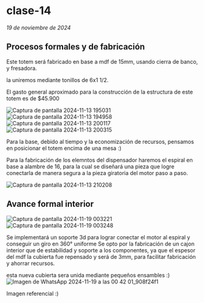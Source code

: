 # clase-14
*19 de noviembre de 2024*

## Procesos formales y de fabricación 

Este totem será fabricado en base a mdf de 15mm, usando cierra de banco, y fresadora.

la uniremos mediante tonillos de 6x1 1/2.

El gasto general aproximado para la construcción de la estructura de este totem es de $45.900

![Captura de pantalla 2024-11-13 195031](https://github.com/user-attachments/assets/14984c22-c798-495c-ba11-131d644516ff)
![Captura de pantalla 2024-11-13 194958](https://github.com/user-attachments/assets/0d71c9a1-ec47-4ced-8acc-ccb413752146)
![Captura de pantalla 2024-11-13 200117](https://github.com/user-attachments/assets/cc48cdb6-d04c-4a18-9f45-f0d64aff7fbb) 
![Captura de pantalla 2024-11-13 200315](https://github.com/user-attachments/assets/c452ab9c-071f-4a38-b530-86f721badd5d)

Para la base, debido al tiempo y la economización de recursos, pensamos en posicionar el totem encima de una mesa :)

Para la fabricación de los elemntos del dispensador haremos el espiral en base a alambre de 16, para la cual se diseñará una pieza que logre conectarla de manera segura a la pieza giratoria del motor paso a paso. 

![Captura de pantalla 2024-11-13 210208](https://github.com/user-attachments/assets/724562ac-3166-479b-b4d1-efed543b6f27) 

## Avance formal interior 

![Captura de pantalla 2024-11-19 003221](https://github.com/user-attachments/assets/e423c919-0ffd-4a17-ad0e-a73e251c1c69)
![Captura de pantalla 2024-11-19 003248](https://github.com/user-attachments/assets/042bc9a8-0da6-4c4d-999d-b9cc029830b5)



Se implementará un soporte 3d para lograr conectar el motor al espiral y conseguir un giro en 360° uniforme
Se opto por la fabricación de un cajon interior que de estabilidad y soporte a los componentes, ya que el espesor del mdf la cubierta fue repensado y será de 3mm, para facilitar fabricación y ahorrar recursos.

esta nueva cubierta sera unida mediante pequeños ensambles :)
![Imagen de WhatsApp 2024-11-19 a las 00 42 01_908f24f1](https://github.com/user-attachments/assets/590c89a0-a11a-4775-a656-42213630bd28)

Imagen referencial :)



